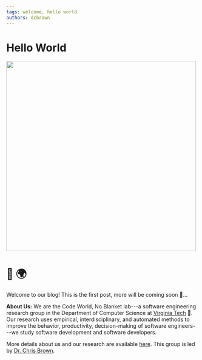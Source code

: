 ```yaml
---
tags: welcome, hello world
authors: dcbrown
---
```


# Hello World

<img src="https://code-world-no-blanket.github.io/files/img/codeworld-Logo-Color.png" width="500">

# :wave: :earth_africa:

Welcome to our blog! This is the first post, more will be coming soon :eyes:...

**About Us:** We are the Code World, No Blanket lab---a software engineering research group in the Department of Computer Science at <a href="https://cs.vt.edu">Virginia Tech</a> :turkey:. Our research uses empirical, interdisciplinary, and automated methods to improve the behavior, productivity, decision-making of software engineers---we study software development and software developers. 

More details about us and our research are available <a href="https://code-world-no-blanket.github.io">here</a>. This group is led by <a href="https://chbrown13.github.io">Dr. Chris Brown</a>.